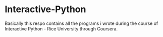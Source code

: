 Interactive-Python
==================

Basically this respo contains all the programs i wrote during the course of Interactive Python - Rice University through Coursera. 

